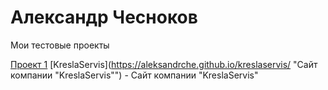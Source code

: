 # Александр Чесноков
Мои тестовые проекты

[Проект 1](https://aleksandrche.github.io/project_01/ "Мой первый проект")
[KreslaServis](https://aleksandrche.github.io/kreslaservis/ "Сайт компании "KreslaServis"") - Сайт компании "KreslaServis"
